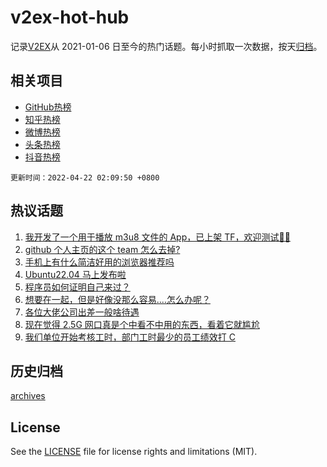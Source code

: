 # v2ex-hot-hub

 记录[V2EX](https://www.v2ex.com/)从 2021-01-06 日至今的热门话题。每小时抓取一次数据，按天[归档](archives)。
 
 ## 相关项目

- [GitHub热榜](https://github.com/lonnyzhang423/github-hot-hub)
- [知乎热榜](https://github.com/lonnyzhang423/zhihu-hot-hub)
- [微博热榜](https://github.com/lonnyzhang423/weibo-hot-hub)
- [头条热榜](https://github.com/lonnyzhang423/toutiao-hot-hub)
- [抖音热榜](https://github.com/lonnyzhang423/douyin-hot-hub)


 `更新时间：2022-04-22 02:09:50 +0800`

## 热议话题

1. [我开发了一个用于播放 m3u8 文件的 App，已上架 TF，欢迎测试👏🏻](https://www.v2ex.com/t/848300)
1. [github 个人主页的这个 team 怎么去掉?](https://www.v2ex.com/t/848327)
1. [手机上有什么简洁好用的浏览器推荐吗](https://www.v2ex.com/t/848294)
1. [Ubuntu22.04 马上发布啦](https://www.v2ex.com/t/848297)
1. [程序员如何证明自己来过？](https://www.v2ex.com/t/848321)
1. [想要在一起，但是好像没那么容易....怎么办呢？](https://www.v2ex.com/t/848382)
1. [各位大佬公司出差一般啥待遇](https://www.v2ex.com/t/848288)
1. [现在觉得 2.5G 网口真是个中看不中用的东西，看着它就尴尬](https://www.v2ex.com/t/848425)
1. [我们单位开始考核工时，部门工时最少的员工绩效打 C](https://www.v2ex.com/t/848293)

## 历史归档

[archives](archives)

## License

See the [LICENSE](LICENSE) file for license rights and limitations (MIT).
